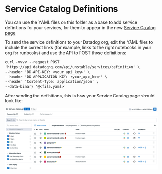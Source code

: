# Service Catalog Definitions

You can use the YAML files on this folder as a base to add service definitions for your services, for them to appear in the new [Service Catalog page](https://docs.datadoghq.com/tracing/faq/service_catalog/).

To send the service definitions to your Datadog org, edit the YAML files to include the correct links (for example, links to the right notebooks in your org for runbooks) and use the API to POST those definitions:

```
curl -vvvv --request POST 'https://api.datadoghq.com/api/unstable/services/definition' \
--header 'DD-API-KEY: <your_api_key>' \
--header 'DD-APPLICATION-KEY: <your_app_key>' \
--header 'Content-Type: application/json' \
--data-binary '@<file.yaml>'
```

After sending the definitions, this is how your Service Catalog page should look like:

![Screenshot for the service catalog page](./screenshot.png)
